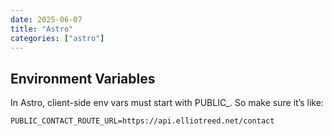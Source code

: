 ```yaml
---
date: 2025-06-07
title: "Astro"
categories: ["astro"]
---
```



## Environment Variables

In Astro, client-side env vars must start with PUBLIC_. So make sure it’s like:

```
PUBLIC_CONTACT_ROUTE_URL=https://api.elliotreed.net/contact
```
